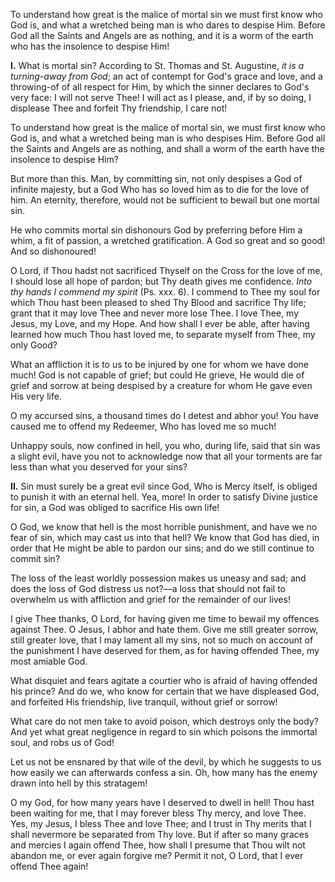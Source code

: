 
To understand how great is the malice of mortal sin we must first know who God is, and what a wretched being man is who dares to despise Him. Before God all the Saints and Angels are as nothing, and it is a worm of the earth who has the insolence to despise Him!

**I\.** What is mortal sin? According to St. Thomas and St. Augustine, *it is a turning-away from God*; an act of contempt for God\'s grace and love, and a throwing-of of all respect for Him, by which the sinner declares to God\'s very face: I will not serve Thee! I will act as I please, and, if by so doing, I displease Thee and forfeit Thy friendship, I care not!

To understand how great is the malice of mortal sin, we must first know who God is, and what a wretched being man is who despises Him. Before God all the Saints and Angels are as nothing, and shall a worm of the earth have the insolence to despise Him?

But more than this. Man, by committing sin, not only despises a God of infinite majesty, but a God Who has so loved him as to die for the love of him. An eternity, therefore, would not be sufficient to bewail but one mortal sin.

He who commits mortal sin dishonours God by preferring before Him a whim, a fit of passion, a wretched gratification. A God so great and so good! And so dishonoured!

O Lord, if Thou hadst not sacrificed Thyself on the Cross for the love of me, I should lose all hope of pardon; but Thy death gives me confidence. *Into thy hands I commend my spirit* (Ps. xxx. 6). I commend to Thee my soul for which Thou hast been pleased to shed Thy Blood and sacrifice Thy life; grant that it may love Thee and never more lose Thee. I love Thee, my Jesus, my Love, and my Hope. And how shall I ever be able, after having learned how much Thou hast loved me, to separate myself from Thee, my only Good?

What an affliction it is to us to be injured by one for whom we have done much! God is not capable of grief; but could He grieve, He would die of grief and sorrow at being despised by a creature for whom He gave even His very life.

O my accursed sins, a thousand times do I detest and abhor you! You have caused me to offend my Redeemer, Who has loved me so much!

Unhappy souls, now confined in hell, you who, during life, said that sin was a slight evil, have you not to acknowledge now that all your torments are far less than what you deserved for your sins?

**II\.** Sin must surely be a great evil since God, Who is Mercy itself, is obliged to punish it with an eternal hell. Yea, more! In order to satisfy Divine justice for sin, a God was obliged to sacrifice His own life!

O God, we know that hell is the most horrible punishment, and have we no fear of sin, which may cast us into that hell? We know that God has died, in order that He might be able to pardon our sins; and do we still continue to commit sin?

The loss of the least worldly possession makes us uneasy and sad; and does the loss of God distress us not?—a loss that should not fail to overwhelm us with affliction and grief for the remainder of our lives!

I give Thee thanks, O Lord, for having given me time to bewail my offences against Thee. O Jesus, I abhor and hate them. Give me still greater sorrow, still greater love, that I may lament all my sins, not so much on account of the punishment I have deserved for them, as for having offended Thee, my most amiable God.

What disquiet and fears agitate a courtier who is afraid of having offended his prince? And do we, who know for certain that we have displeased God, and forfeited His friendship, live tranquil, without grief or sorrow!

What care do not men take to avoid poison, which destroys only the body? And yet what great negligence in regard to sin which poisons the immortal soul, and robs us of God!

Let us not be ensnared by that wile of the devil, by which he suggests to us how easily we can afterwards confess a sin. Oh, how many has the enemy drawn into hell by this stratagem!

O my God, for how many years have I deserved to dwell in hell! Thou hast been waiting for me, that I may forever bless Thy mercy, and love Thee. Yes, my Jesus, I bless Thee and love Thee; and I trust in Thy merits that I shall nevermore be separated from Thy love. But if after so many graces and mercies I again offend Thee, how shall I presume that Thou wilt not abandon me, or ever again forgive me? Permit it not, O Lord, that I ever offend Thee again!

